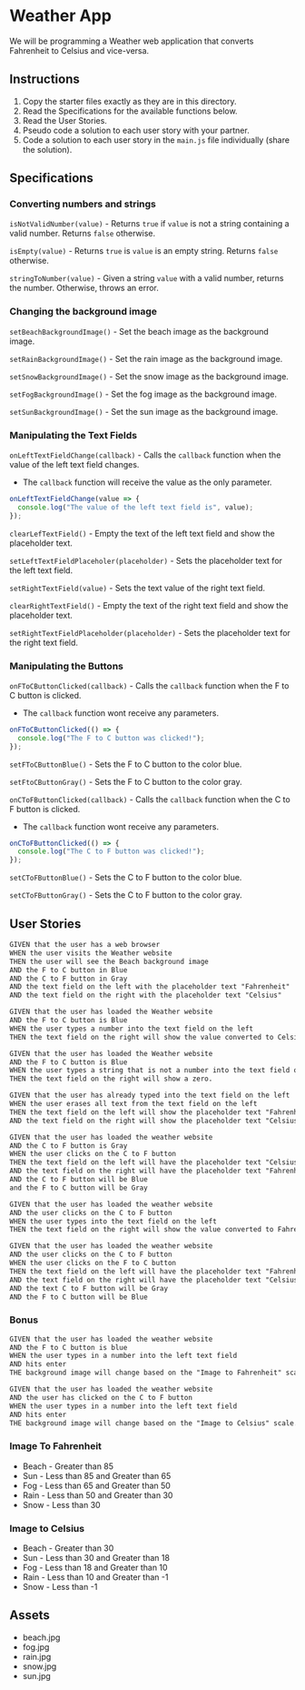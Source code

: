 # Weather App

We will be programming a Weather web application that converts Fahrenheit to Celsius and vice-versa.

## Instructions

1. Copy the starter files exactly as they are in this directory.
1. Read the Specifications for the available functions below.
1. Read the User Stories.
1. Pseudo code a solution to each user story with your partner.
1. Code a solution to each user story in the `main.js` file individually (share the solution).

## Specifications

### Converting numbers and strings

`isNotValidNumber(value)` - Returns `true` if `value` is not a string containing a valid number. Returns `false` otherwise.

`isEmpty(value)` - Returns `true` is `value` is an empty string. Returns `false` otherwise.

`stringToNumber(value)` - Given a string `value` with a valid number, returns the number. Otherwise, throws an error.

### Changing the background image

`setBeachBackgroundImage()` - Set the beach image as the background image.

`setRainBackgroundImage()` - Set the rain image as the background image.

`setSnowBackgroundImage()` - Set the snow image as the background image.

`setFogBackgroundImage()` - Set the fog image as the background image.

`setSunBackgroundImage()` - Set the sun image as the background image.

### Manipulating the Text Fields

`onLeftTextFieldChange(callback)` - Calls the `callback` function when the value of the left text field changes.

- The `callback` function will receive the value as the only parameter.

```javascript
onLeftTextFieldChange(value => {
  console.log("The value of the left text field is", value);
});
```

`clearLefTextField()` - Empty the text of the left text field and show the placeholder text.

`setLeftTextFieldPlaceholer(placeholder)` - Sets the placeholder text for the left text field.

`setRightTextField(value)` - Sets the text value of the right text field.

`clearRightTextField()` - Empty the text of the right text field and show the placeholder text.

`setRightTextFieldPlaceholder(placeholder)` - Sets the placeholder text for the right text field.

### Manipulating the Buttons

`onFToCButtonClicked(callback)` - Calls the `callback` function when the F to C button is clicked.

- The `callback` function wont receive any parameters.

```javascript
onFToCButtonClicked(() => {
  console.log("The F to C button was clicked!");
});
```

`setFToCButtonBlue()` - Sets the F to C button to the color blue.

`setFtoCButtonGray()` - Sets the F to C button to the color gray.

`onCToFButtonClicked(callback)` - Calls the `callback` function when the C to F button is clicked.

- The `callback` function wont receive any parameters.

```javascript
onCToFButtonClicked(() => {
  console.log("The C to F button was clicked!");
});
```

`setCToFButtonBlue()` - Sets the C to F button to the color blue.

`setCToFButtonGray()` - Sets the C to F button to the color gray.

## User Stories

```txt
GIVEN that the user has a web browser
WHEN the user visits the Weather website
THEN the user will see the Beach background image
AND the F to C button in Blue
AND the C to F button in Gray
AND the text field on the left with the placeholder text "Fahrenheit"
AND the text field on the right with the placeholder text "Celsius"
```

```txt
GIVEN that the user has loaded the Weather website
AND the F to C button is Blue
WHEN the user types a number into the text field on the left
THEN the text field on the right will show the value converted to Celsius.
```

```txt
GIVEN that the user has loaded the Weather website
AND the F to C button is Blue
WHEN the user types a string that is not a number into the text field on the left
THEN the text field on the right will show a zero.
```

```txt
GIVEN that the user has already typed into the text field on the left
WHEN the user erases all text from the text field on the left
THEN the text field on the left will show the placeholder text "Fahrenheit"
AND the text field on the right will show the placeholder text "Celsius"
```

```txt
GIVEN that the user has loaded the weather website
AND the C to F button is Gray
WHEN the user clicks on the C to F button
THEN the text field on the left will have the placeholder text "Celsius"
AND the text field on the right will have the placeholder text "Fahrenheit"
AND the C to F button will be Blue
and the F to C button will be Gray
```

```txt
GIVEN that the user has loaded the weather website
AND the user clicks on the C to F button
WHEN the user types into the text field on the left
THEN the text field on the right will show the value converted to Fahrenheit
```

```txt
GIVEN that the user has loaded the weather website
AND the user clicks on the C to F button
WHEN the user clicks on the F to C button
THEN the text field on the left will have the placeholder text "Fahrenheit"
AND the text field on the right will have the placeholder text "Celsius"
AND the text C to F button will be Gray
AND the F to C button will be Blue
```

### Bonus

```txt
GIVEN that the user has loaded the weather website
AND the F to C button is blue
WHEN the user types in a number into the left text field
AND hits enter
THE background image will change based on the "Image to Fahrenheit" scale.
```

```txt
GIVEN that the user has loaded the weather website
AND the user has clicked on the C to F button
WHEN the user types in a number into the left text field
AND hits enter
THE background image will change based on the "Image to Celsius" scale.
```

### Image To Fahrenheit

- Beach - Greater than 85
- Sun - Less than 85 and Greater than 65
- Fog - Less than 65 and Greater than 50
- Rain - Less than 50 and Greater than 30
- Snow - Less than 30

### Image to Celsius

- Beach - Greater than 30
- Sun - Less than 30 and Greater than 18
- Fog - Less than 18 and Greater than 10
- Rain - Less than 10 and Greater than -1
- Snow - Less than -1

## Assets

- beach.jpg
- fog.jpg
- rain.jpg
- snow.jpg
- sun.jpg
